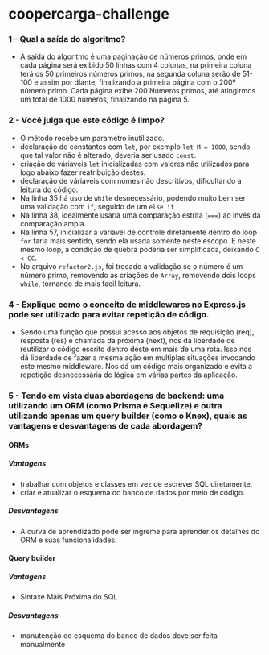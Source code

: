 # coopercarga-challenge

### 1 - Qual a saída do algoritmo?
- A saída do algoritmo é uma paginação de números primos, onde em cada página será exibido 50 linhas com 4 colunas, na primeira coluna terá os 50 primeiros números primos, na segunda coluna serão de 51-100 e assim por diante, finalizando a primeira página com o  200º número primo.
Cada página exibe 200 Números primos, até atingirmos um total de 1000 números, finalizando na página 5.

### 2 - Você julga que este código é limpo?
- O método recebe um parametro inutilizado.
- declaração de constantes com `let`, por exemplo `let M = 1000`, sendo que tal valor não é alterado, deveria ser usado `const`.
- criação de váriaveis `let` inicializadas com valores não utilizados para logo abaixo fazer reatribuição destes.
- declaração de váriaveis com nomes não descritivos, dificultando a leitura do código.
- Na linha 35 há uso de `while` desnecessário, podendo muito bem ser uma validação com `if`, seguido de um `else if`
- Na linha 38, idealmente usaria uma comparação estrita (`===`) ao invés da comparação ampla.
- Na linha 57, inicializar a variavel de controle diretamente dentro do loop `for` faria mais sentido, sendo ela usada somente neste escopo. E neste mesmo loop, a condição de quebra poderia ser simplificada, deixando `C < CC`.
- No arquivo `refactor2.js`, foi trocado a validação se o número é um número primo, removendo as criações de `Array`, removendo dois loops `while`, tornando de mais facil leitura.

### 4 - Explique como o conceito de middlewares no Express.js pode ser utilizado para evitar repetição de código.
- Sendo uma função que possui acesso aos objetos de requisição (req), resposta (res) e chamada da próxima (next), nos dá liberdade de reutilizar o código escrito dentro deste em mais de uma rota. Isso nos dá liberdade de fazer a mesma ação em multiplas situações invocando este mesmo middleware. Nos dá um código mais organizado e evita a repetição desnecessária de lógica em várias partes da aplicação.

### 5 - Tendo em vista duas abordagens de backend: uma utilizando um ORM (como Prisma e Sequelize) e outra utilizando apenas um query builder (como o Knex), quais as vantagens e desvantagens de cada abordagem?
#### ORMs
##### Vantagens
- trabalhar com objetos e classes em vez de escrever SQL diretamente.
- criar e atualizar o esquema do banco de dados por meio de código.

##### Desvantagens
- A curva de aprendizado pode ser íngreme para aprender os detalhes do ORM e suas funcionalidades.

#### Query builder
##### Vantagens
- Sintaxe Mais Próxima do SQL

##### Desvantagens
- manutenção do esquema do banco de dados deve ser feita manualmente